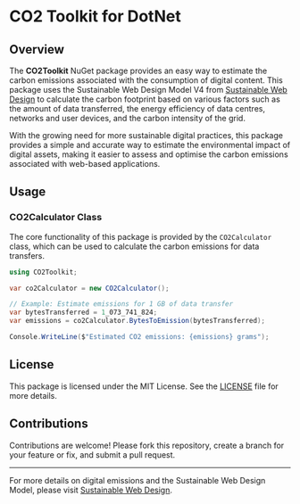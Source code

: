 # CO2 Toolkit for DotNet

## Overview

The **CO2Toolkit** NuGet package provides an easy way to estimate the carbon emissions associated with the consumption of digital content. This package uses the Sustainable Web Design Model V4 from [Sustainable Web Design](https://sustainablewebdesign.org/estimating-digital-emissions/) to calculate the carbon footprint based on various factors such as the amount of data transferred, the energy efficiency of data centres, networks and user devices, and the carbon intensity of the grid.

With the growing need for more sustainable digital practices, this package provides a simple and accurate way to estimate the environmental impact of digital assets, making it easier to assess and optimise the carbon emissions associated with web-based applications.

## Usage

### CO2Calculator Class

The core functionality of this package is provided by the `CO2Calculator` class, which can be used to calculate the carbon emissions for data transfers.

```csharp
using CO2Toolkit;

var co2Calculator = new CO2Calculator();

// Example: Estimate emissions for 1 GB of data transfer
var bytesTransferred = 1_073_741_824;
var emissions = co2Calculator.BytesToEmission(bytesTransferred);

Console.WriteLine($"Estimated CO2 emissions: {emissions} grams");
```

## License

This package is licensed under the MIT License. See the [LICENSE](LICENSE.md) file for more details.

## Contributions

Contributions are welcome! Please fork this repository, create a branch for your feature or fix, and submit a pull request.

---

For more details on digital emissions and the Sustainable Web Design Model, please visit [Sustainable Web Design](https://sustainablewebdesign.org/).
